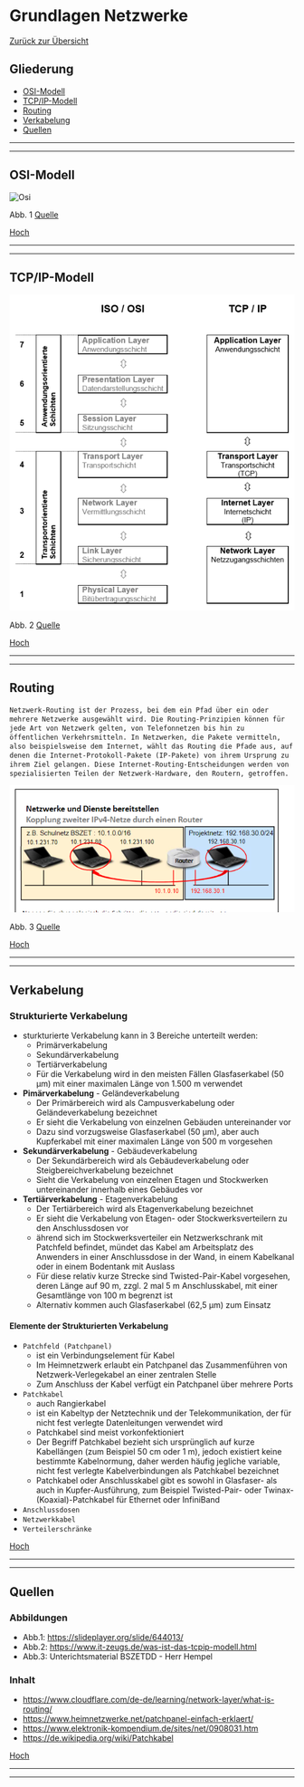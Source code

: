 # Grundlagen Netzwerke

[Zurück zur Übersicht](../readme.md)

## Gliederung

- [OSI-Modell](#osi-modell)
- [TCP/IP-Modell](#tcpip-modell)
- [Routing](#routing)
- [Verkabelung](#verkabelung)
- [Quellen](#quellen)

---
---


## OSI-Modell

![Osi](./img/ISO_OSI%2B%E2%80%93%2BModell.jpg)

Abb. 1 [Quelle](#quellen)


[Hoch](#gliederung)

---
---

## TCP/IP-Modell

![TCP](./img/tcp-ip-referenzmodell.png)

Abb. 2 [Quelle](#quellen)

[Hoch](#gliederung)

---
---

## Routing

```text
Netzwerk-Routing ist der Prozess, bei dem ein Pfad über ein oder mehrere Netzwerke ausgewählt wird. Die Routing-Prinzipien können für jede Art von Netzwerk gelten, von Telefonnetzen bis hin zu öffentlichen Verkehrsmitteln. In Netzwerken, die Pakete vermitteln, also beispielsweise dem Internet, wählt das Routing die Pfade aus, auf denen die Internet-Protokoll-Pakete (IP-Pakete) von ihrem Ursprung zu ihrem Ziel gelangen. Diese Internet-Routing-Entscheidungen werden von spezialisierten Teilen der Netzwerk-Hardware, den Routern, getroffen.
```

![Routing](./img/router.PNG)

Abb. 3 [Quelle](#quellen)

[Hoch](#gliederung)

---
---

## Verkabelung

### Strukturierte Verkabelung

- sturkturierte Verkabelung kann in 3 Bereiche unterteilt werden:
  - Primärverkabelung
  - Sekundärverkabelung
  - Tertiärverkabelung
  - Für die Verkabelung wird in den meisten Fällen Glasfaserkabel (50 µm) mit einer maximalen Länge von 1.500 m verwendet
- **Pimärverkabelung** - Geländeverkabelung
  - Der Primärbereich wird als Campusverkabelung oder Geländeverkabelung bezeichnet
  - Er sieht die Verkabelung von einzelnen Gebäuden untereinander vor
  - Dazu sind vorzugsweise Glasfaserkabel (50 µm), aber auch Kupferkabel mit einer maximalen Länge von 500 m vorgesehen
- **Sekundärverkabelung** - Gebäudeverkabelung
  - Der Sekundärbereich wird als Gebäudeverkabelung oder Steigbereichverkabelung bezeichnet
  - Sieht die Verkabelung von einzelnen Etagen und Stockwerken untereinander innerhalb eines Gebäudes vor
- **Tertiärverkabelung** - Etagenverkabelung
  - Der Tertiärbereich wird als Etagenverkabelung bezeichnet
  - Er sieht die Verkabelung von Etagen- oder Stockwerksverteilern zu den Anschlussdosen vor
  - ährend sich im Stockwerksverteiler ein Netzwerkschrank mit Patchfeld befindet, mündet das Kabel am Arbeitsplatz des Anwenders in einer Anschlussdose in der Wand, in einem Kabelkanal oder in einem Bodentank mit Auslass
  - Für diese relativ kurze Strecke sind Twisted-Pair-Kabel vorgesehen, deren Länge auf 90 m, zzgl. 2 mal 5 m Anschlusskabel, mit einer Gesamtlänge von 100 m begrenzt ist
  - Alternativ kommen auch Glasfaserkabel (62,5 µm) zum Einsatz

#### Elemente der Strukturierten Verkabelung

- `Patchfeld (Patchpanel)`
  - ist ein Verbindungselement für Kabel
  - Im Heimnetzwerk erlaubt ein Patchpanel das Zusammenführen von Netzwerk-Verlegekabel an einer zentralen Stelle
  - Zum Anschluss der Kabel verfügt ein Patchpanel über mehrere Ports
- `Patchkabel`
  - auch Rangierkabel
  - ist ein Kabeltyp der Netztechnik und der Telekommunikation, der für nicht fest verlegte Datenleitungen verwendet wird
  - Patchkabel sind meist vorkonfektioniert
  - Der Begriff Patchkabel bezieht sich ursprünglich auf kurze Kabellängen (zum Beispiel 50 cm oder 1 m), jedoch existiert keine bestimmte Kabelnormung, daher werden häufig jegliche variable, nicht fest verlegte Kabelverbindungen als Patchkabel bezeichnet
  - Patchkabel oder Anschlusskabel gibt es sowohl in Glasfaser- als auch in Kupfer-Ausführung, zum Beispiel Twisted-Pair- oder Twinax-(Koaxial)-Patchkabel für Ethernet oder InfiniBand
- `Anschlussdosen`
- `Netzwerkkabel`
- `Verteilerschränke`

[Hoch](#gliederung)

---
---

## Quellen

### Abbildungen

- Abb.1: <https://slideplayer.org/slide/644013/>
- Abb.2: <https://www.it-zeugs.de/was-ist-das-tcpip-modell.html>
- Abb.3: Unterichtsmaterial BSZETDD - Herr Hempel

### Inhalt

- <https://www.cloudflare.com/de-de/learning/network-layer/what-is-routing/>
- <https://www.heimnetzwerke.net/patchpanel-einfach-erklaert/>
- <https://www.elektronik-kompendium.de/sites/net/0908031.htm>
- <https://de.wikipedia.org/wiki/Patchkabel>

[Hoch](#gliederung)

---
---
